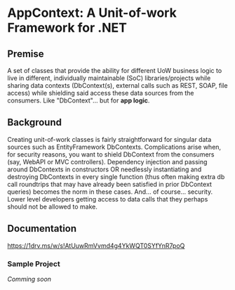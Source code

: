 # AppContext: A Unit-of-work Framework for .NET
## Premise
A set of classes that provide the ability for different UoW business logic to live in different, individually maintainable (SoC) libraries/projects while sharing data contexts (DbContext(s), external calls such as REST, SOAP, file access) while shielding said access these data sources from the consumers. Like "DbContext"... but for **app logic**.
## Background
Creating unit-of-work classes is fairly straightforward for singular data sources such as EntityFramework DbContexts. Complications arise when, for security reasons, you want to shield DbContext from the consumers (say, WebAPI or MVC controllers). Dependency injection and passing around DbContexts in constructors OR needlessly instantiating and destroying DbContexts in every single function (thus often making extra db call roundtrips that may have already been satisfied in prior DbContext queries) becomes the norm in these cases. And... of course... security. Lower level  developers getting access to data calls that they perhaps should not be allowed to make.
## Documentation
https://1drv.ms/w/s!AtUuwRmVvmd4g4YkWQT0SYfYnR7poQ
### Sample Project
*Comming soon*
